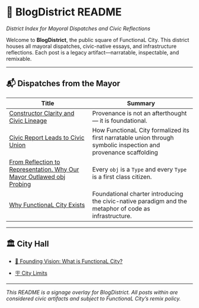 # 🧾 BlogDistrict README  
*District Index for Mayoral Dispatches and Civic Reflections*

Welcome to **BlogDistrict**, the public square of FunctionaL City. This district houses all mayoral dispatches, civic-native essays, and infrastructure reflections. Each post is a legacy artifact—narratable, inspectable, and remixable.

---

## 📬 Dispatches from the Mayor

| Title | Summary |
|-------|---------|
| [Constructor Clarity and Civic Lineage](Posts/251021_ConstructorClarityAndCivicLineage.md) | Provenance is not an afterthought — it is foundational. |
| [Civic Report Leads to Civic Union](Posts/251013_CivicReportLeadsToCivicUnion.md) | How FunctionaL City formalized its first narratable union through symbolic inspection and provenance scaffolding |
| [From Reflection to Representation. Why Our Mayor Outlawed obj Probing](Posts/251010_FromReflectiontoRepresentation.md) | Every `obj` is a `Type` and every `Type` is a first class citizen. |
| [Why FunctionaL City Exists](Posts/250925_MessageFromTheMayor.md) | Foundational charter introducing the civic-native paradigm and the metaphor of code as infrastructure. |

---


## 🏛️ City Hall

- [📜 Founding Vision: What is FunctionaL City?](CityHall/250919_FoundingVision.md)

- [🪧 City Limits](../README.md)

---
*This README is a signage overlay for BlogDistrict. All posts within are considered civic artifacts and subject to FunctionaL City’s remix policy.*
